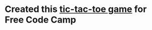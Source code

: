 <h1>Created this <a href="https://codepen.io/vikrantsingh13/full/vZVWJE/">tic-tac-toe game</a> for Free Code Camp</h1>
